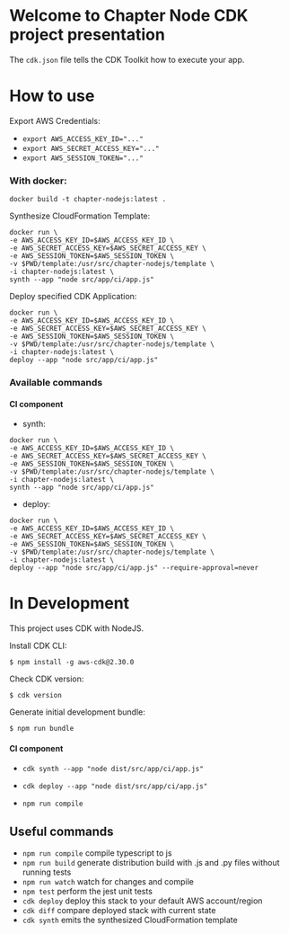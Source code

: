 # Welcome to Chapter Node CDK project presentation

The `cdk.json` file tells the CDK Toolkit how to execute your app.

# How to use

Export AWS Credentials:

- `export AWS_ACCESS_KEY_ID="..."`
- `export AWS_SECRET_ACCESS_KEY="..."`
- `export AWS_SESSION_TOKEN="..."`


### With docker:

```docker
docker build -t chapter-nodejs:latest .
```

Synthesize CloudFormation Template:

```docker
docker run \
-e AWS_ACCESS_KEY_ID=$AWS_ACCESS_KEY_ID \
-e AWS_SECRET_ACCESS_KEY=$AWS_SECRET_ACCESS_KEY \
-e AWS_SESSION_TOKEN=$AWS_SESSION_TOKEN \
-v $PWD/template:/usr/src/chapter-nodejs/template \
-i chapter-nodejs:latest \
synth --app "node src/app/ci/app.js"
```

Deploy specified CDK Application:

```docker
docker run \
-e AWS_ACCESS_KEY_ID=$AWS_ACCESS_KEY_ID \
-e AWS_SECRET_ACCESS_KEY=$AWS_SECRET_ACCESS_KEY \
-e AWS_SESSION_TOKEN=$AWS_SESSION_TOKEN \
-v $PWD/template:/usr/src/chapter-nodejs/template \
-i chapter-nodejs:latest \
deploy --app "node src/app/ci/app.js"
```

### Available commands

#### CI component

- synth:

```docker
docker run \
-e AWS_ACCESS_KEY_ID=$AWS_ACCESS_KEY_ID \
-e AWS_SECRET_ACCESS_KEY=$AWS_SECRET_ACCESS_KEY \
-e AWS_SESSION_TOKEN=$AWS_SESSION_TOKEN \
-v $PWD/template:/usr/src/chapter-nodejs/template \
-i chapter-nodejs:latest \
synth --app "node src/app/ci/app.js"
```

- deploy:

```docker
docker run \
-e AWS_ACCESS_KEY_ID=$AWS_ACCESS_KEY_ID \
-e AWS_SECRET_ACCESS_KEY=$AWS_SECRET_ACCESS_KEY \
-e AWS_SESSION_TOKEN=$AWS_SESSION_TOKEN \
-v $PWD/template:/usr/src/chapter-nodejs/template \
-i chapter-nodejs:latest \
deploy --app "node src/app/ci/app.js" --require-approval=never
```

# In Development

This project uses CDK with NodeJS.

Install CDK CLI:

```
$ npm install -g aws-cdk@2.30.0
```

Check CDK version:

```
$ cdk version
```

Generate initial development bundle:

```
$ npm run bundle
```

#### CI component

- `cdk synth --app "node dist/src/app/ci/app.js"`
- `cdk deploy --app "node dist/src/app/ci/app.js"`

- `npm run compile`


## Useful commands

- `npm run compile` compile typescript to js
- `npm run build` generate distribution build with .js and .py files without running tests
- `npm run watch` watch for changes and compile
- `npm test` perform the jest unit tests
- `cdk deploy` deploy this stack to your default AWS account/region
- `cdk diff` compare deployed stack with current state
- `cdk synth` emits the synthesized CloudFormation template



